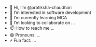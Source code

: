 - 👋 Hi, I’m @pratiksha-chaudhari
- 👀 I’m interested in software development
- 🌱 I’m currently learning MCA
- 💞️ I’m looking to collaborate on ...
- 📫 How to reach me ...
- 😄 Pronouns: ...
- ⚡ Fun fact: ...

<!---
SHA256:ISZ/oOCfCoxQTdTD+sk7kBJtVc443TRn0lXmIV/pP0Y

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
pratiksha-chaudhari/pratiksha-chaudhari is a ✨ special ✨ repository because its `README.md` (this file) appears on your GitHub profile.
You can click the Preview link to take a look at your changes.
--->
